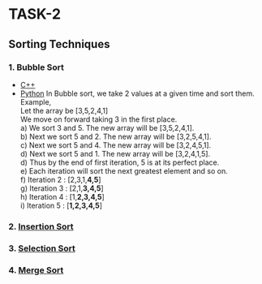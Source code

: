 # TASK-2
## Sorting Techniques
   
### 1. Bubble Sort
* [C++](https://github.com/TECHNOCRATSROBOTICS/ROBOCON_2018/blob/master/Computer%20Science/Hardik%20Ahuja/Task%202/bubblesort.cpp)
* [Python](https://github.com/TECHNOCRATSROBOTICS/ROBOCON_2018/blob/master/Computer%20Science/Hardik%20Ahuja/Task%202/bubblesort.py)
   In Bubble sort, we take 2 values at a given time and sort them.  
   Example,  
   Let the array be [3,5,2,4,1]  
   We move on forward taking 3 in the first place.  
   a) We sort 3 and 5. The new array will be [3,5,2,4,1].  
   b) Next we sort 5 and 2. The new array will be [3,2,5,4,1].  
   c) Next we sort 5 and 4. The new array will be [3,2,4,5,1].  
   d) Next we sort 5 and 1. The new array will be [3,2,4,1,5].  
   d) Thus by the end of first iteration, 5 is at its perfect place.  
   e) Each iteration will sort the next greatest element and so on.  
   f) Iteration 2 : [2,3,1,**4,5**]  
   g) Iteration 3 : [2,1,**3,4,5**]  
   h) Iteration 4 : [1,**2,3,4,5**]  
   i) Iteration 5 : [**1,2,3,4,5**]  
### 2. [Insertion Sort](https://github.com/TECHNOCRATSROBOTICS/ROBOCON_2018/blob/master/Computer%20Science/Hardik%20Ahuja/Task%202/insertion_sort.py)
   
### 3. [Selection Sort](https://github.com/TECHNOCRATSROBOTICS/ROBOCON_2018/blob/master/Computer%20Science/Hardik%20Ahuja/Task%202/selectionsort.py)
   
### 4. [Merge Sort](https://github.com/TECHNOCRATSROBOTICS/ROBOCON_2018/blob/master/Computer%20Science/Hardik%20Ahuja/Task%202/mergesort.py)
  

